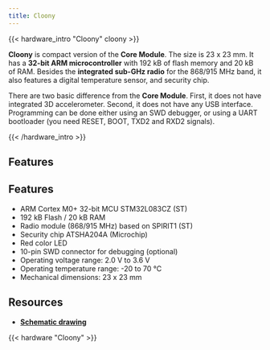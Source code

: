 ```yaml
---
title: Cloony
---
```


{{< hardware_intro "Cloony" cloony >}}

**Cloony** is compact version of the **Core Module**. The size is 23 x 23 mm. It has a **32-bit ARM microcontroller** with 192 kB of flash memory and 20 kB of RAM. Besides the **integrated sub-GHz radio** for the 868/915 MHz band, it also features a digital temperature sensor, and security chip.

There are two basic difference from the **Core Module**. First, it does not have integrated 3D accelerometer. Second, it does not have any USB interface. Programming can be done either using an SWD debugger, or using a UART bootloader (you need RESET, BOOT, TXD2 and RXD2 signals).

{{< /hardware_intro >}}

## Features


## Features

* ARM Cortex M0+ 32-bit MCU STM32L083CZ (ST)
* 192 kB Flash / 20 kB RAM
* Radio module (868/915 MHz) based on SPIRIT1 (ST)
* Security chip ATSHA204A (Microchip)
* Red color LED
* 10-pin SWD connector for debugging (optional)
* Operating voltage range: 2.0 V to 3.6 V
* Operating temperature range: -20 to 70 °C
* Mechanical dimensions: 23 x 23 mm

## Resources

* [**Schematic drawing**](https://github.com/bigclownlabs/bc-hardware/tree/master/out/bc-cloony)

{{< hardware "Cloony" >}}
